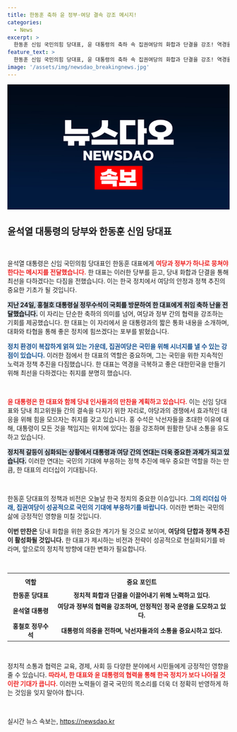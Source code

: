 ```yaml
---
title: 한동훈 축하 윤 정부·여당 결속 강조 메시지!
categories:
  - News
excerpt: >
  한동훈 신임 국민의힘 당대표, 윤 대통령의 축하 속 집권여당의 화합과 단결을 강조! 역경을 이기고 좋은 정치로 국민에 다가가겠다는 강력한 메시지와 함께 전당대회 후 만남에 주목!
feature_text: >
  한동훈 신임 국민의힘 당대표, 윤 대통령의 축하 속 집권여당의 화합과 단결을 강조! 역경을 이기고 좋은 정치로 국민에 다가가겠다는 강력한 메시지와 함께 전당대회 후 만남에 주목!
image: '/assets/img/newsdao_breakingnews.jpg'
---
```


<p><img src="/assets/img/newsdao_breakingnews.jpg" alt="implanttips 속보" /></p>

<h2 data-ke-size="size26">윤석열 대통령의 당부와 한동훈 신임 당대표</h2>

<p data-ke-size="size16">&nbsp;</p>

<p>윤석열 대통령은 신임 국민의힘 당대표인 한동훈 대표에게 <b><span style="color: #ee2323;">여당과 정부가 하나로 뭉쳐야 한다는 메시지를 전달했습니다.</span></b> 한 대표는 이러한 당부를 듣고, 당내 화합과 단결을 통해 최선을 다하겠다는 다짐을 전했습니다. 이는 한국 정치에서 여당의 안정과 정책 추진의 중요한 기초가 될 것입니다. </p>

<p><b><span style="background-color: #21538527;">지난 24일, 홍철호 대통령실 정무수석이 국회를 방문하여 한 대표에게 취임 축하 난을 전달했습니다.</span></b> 이 자리는 단순한 축하의 의미를 넘어, 여당과 정부 간의 협력을 강조하는 기회를 제공했습니다. 한 대표는 이 자리에서 윤 대통령과의 짧은 통화 내용을 소개하며, 대화와 타협을 통해 좋은 정치에 힘쓰겠다는 포부를 밝혔습니다. </p>

<p><b><span style="color: #1a5490;">정치 환경이 복잡하게 얽혀 있는 가운데, 집권여당은 국민을 위해 시너지를 낼 수 있는 강점이 있습니다.</span></b> 이러한 점에서 한 대표의 역할은 중요하며, 그는 국민을 위한 지속적인 노력과 정책 추진을 다짐했습니다. 한 대표는 역경을 극복하고 좋은 대한민국을 만들기 위해 최선을 다하겠다는 취지를 분명히 했습니다.</p>

<p data-ke-size="size16">&nbsp;</p>

<p><b><span style="color: #ee2323;">윤 대통령은 한 대표와 함께 당내 인사들과의 만찬을 계획하고 있습니다.</span></b> 이는 신임 당대표와 당내 최고위원들 간의 결속을 다지기 위한 자리로, 야당과의 경쟁에서 효과적인 대응을 위해 힘을 모으자는 취지를 갖고 있습니다. 홍 수석은 낙선자들을 초대한 이유에 대해, 대통령이 모든 것을 책임지는 위치에 있다는 점을 강조하며 원활한 당내 소통을 유도하고 있습니다. </p>

<p><b><span style="background-color: #21538527;">정치적 갈등이 심화되는 상황에서 대통령과 여당 간의 연대는 더욱 중요한 과제가 되고 있습니다.</span></b> 이러한 연대는 국민의 기대에 부응하는 정책 추진에 매우 중요한 역할을 하는 만큼, 한 대표의 리더십이 기대됩니다. </p>

<p data-ke-size="size16">&nbsp;</p>

<p>한동훈 당대표의 정책과 비전은 오늘날 한국 정치의 중요한 이슈입니다. <b><span style="color: #1a5490;">그의 리더십 아래, 집권여당이 성공적으로 국민의 기대에 부응하기를 바랍니다.</span></b> 이러한 변화는 국민의 삶에 긍정적인 영향을 미칠 것입니다. </p>

<p><b>이번 만찬은</b> 당내 화합을 위한 중요한 계기가 될 것으로 보이며, <b>여당의 단합과 정책 추진이 활성화될 것입니다.</b> 한 대표가 제시하는 비전과 전략이 성공적으로 현실화되기를 바라며, 앞으로의 정치적 방향에 대한 변화가 필요합니다. </p>

<p data-ke-size="size16">&nbsp;</p>

<table style="width: 100%; border-collapse: collapse;">
    <tr>
        <th style="text-align: center; height: 30px;"><b>역할</b></th>
        <th style="text-align: center; height: 30px;"><b>중요 포인트</b></th>
    </tr>
    <tr>
        <td style="text-align: center; height: 17px;"><b>한동훈 당대표</b></td>
        <td style="text-align: center; height: 17px;"><b>정치적 화합과 단결을 이끌어내기 위해 노력하고 있다.</b></td>
    </tr>
    <tr>
        <td style="text-align: center; height: 17px;"><b>윤석열 대통령</b></td>
        <td style="text-align: center; height: 17px;"><b>여당과 정부의 협력을 강조하며, 안정적인 정국 운영을 도모하고 있다.</b></td>
    </tr>
    <tr>
        <td style="text-align: center; height: 17px;"><b>홍철호 정무수석</b></td>
        <td style="text-align: center; height: 17px;"><b>대통령의 의중을 전하며, 낙선자들과의 소통을 중요시하고 있다.</b></td>
    </tr>
</table>

<p data-ke-size="size16">&nbsp;</p>

<p>정치적 소통과 협력은 교육, 경제, 사회 등 다양한 분야에서 시민들에게 긍정적인 영향을 줄 수 있습니다. <b><span style="color: #ee2323;">따라서, 한 대표와 윤 대통령의 협력을 통해 한국 정치가 보다 나아질 것이란 기대가 큽니다.</span></b> 이러한 노력들이 결국 국민의 목소리를 더욱 더 정확히 반영하게 하는 것임을 잊지 말아야 합니다. </p>

<p data-ke-size="size16">&nbsp;</p>
실시간 뉴스 속보는, <a href="https://newsdao.kr" rel="dofollow">https://newsdao.kr</a>


